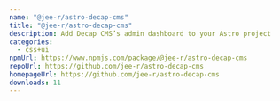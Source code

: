 ```yaml
---
name: "@jee-r/astro-decap-cms"
title: "@jee-r/astro-decap-cms"
description: Add Decap CMS’s admin dashboard to your Astro project
categories:
  - css+ui
npmUrl: https://www.npmjs.com/package/@jee-r/astro-decap-cms
repoUrl: https://github.com/jee-r/astro-decap-cms
homepageUrl: https://github.com/jee-r/astro-decap-cms
downloads: 11
---
```

